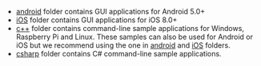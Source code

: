  - [android](android) folder contains GUI applications for Android 5.0+
 - [iOS](ios) folder contains GUI applications for iOS 8.0+
 - [c++](c++) folder contains command-line sample applications for Windows, Raspberry Pi and Linux. These samples can also be used for Android or iOS but we recommend using the one in [android](android) and [iOS](iOS) folders.
 - [csharp](csharp) folder contains C# command-line sample applications.
 
